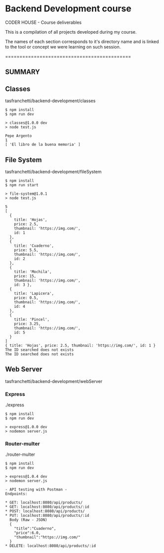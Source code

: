 # Backend Development course
CODER HOUSE - Course deliverables

This is a compilation of all projects developed during my course. 

The names of each section corresponds to it's directory name and is linked to the tool or concept we were learning on such session.

============================================


## SUMMARY

## Classes
tasfranchetti/backend-development/classes

```
$ npm install
$ npm run dev

> classes@1.0.0 dev
> node test.js

Pepe Argento
1
[ 'El libro de la buena memoria' ]
```

## File System
tasfranchetti/backend-development/fileSystem

```
$ npm install
$ npm run start

> file-system@1.0.1 
> node test.js

5
[
  { 
    title: 'Hojas', 
    price: 2.5, 
    thumbnail: 'https://img.com/', 
    id: 1 
  },
  {
    title: 'Cuaderno',
    price: 5.5,
    thumbnail: 'https://img.com/',
    id: 2
  },
  { 
    title: 'Mochila', 
    price: 15, 
    thumbnail: 'https://img.com/', 
    id: 3 },
  {
    title: 'Lapicera',
    price: 0.5,
    thumbnail: 'https://img.com/',
    id: 4
  },
  {
    title: 'Pincel',
    price: 3.25,
    thumbnail: 'https://img.com/',
    id: 5
  }
]
{ title: 'Hojas', price: 2.5, thumbnail: 'https://img.com/', id: 1 }
The ID searched does not exists
The ID searched does not exists

```

## Web Server
tasfranchetti/backend-development/webServer

### Express
./express

```
$ npm install
$ npm run dev

> express@1.0.0 dev
> nodemon server.js

```

### Router-multer
./router-multer

```
$ npm install
$ npm run dev

> express@1.0.4 dev
> nodemon server.js

- API testing with Postman - 
Endpoints:

* GET: localhost:8080/api/products/
* GET: localhost:8080/api/products/:id
* POST: localhost:8080/api/products/
* PUT: localhost:8080/api/products/:id
  Body (Raw - JSON)
  {
    "title":"Cuaderno",
    "price":6.0,
    "thumbnail":"https://img.com/"
  }
* DELETE: localhost:8080/api/products/:id

```
